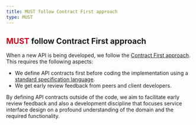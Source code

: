 ```yaml
---
title: MUST follow Contract First approach
type: MUST
---
```


## <span style="color: #D4021D;">MUST</span> follow Contract First approach

When a new API is being developed, we follow the [Contract First approach](guidelines/100_core-principles/contract-first.md).
This requires the following aspects:

* We define API contracts first before coding the implementation using a [standard specification language](guidelines/200_general-guidelines/203_must-provide-api-specification-using-openapi.md).
* We get early review feedback from peers and client developers.

By defining API contracts outside of the code, we aim to facilitate early review feedback and also a development discipline that focuses service interface design on a profound understanding of the domain and the required functionality.